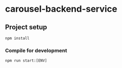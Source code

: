 # carousel-backend-service

## Project setup

```
npm install
```

### Compile for development

```
npm run start:[ENV]
```
